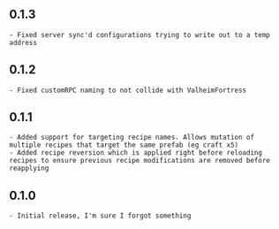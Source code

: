  **0.1.3**
---
```
- Fixed server sync'd configurations trying to write out to a temp address
```

 **0.1.2**
---
```
- Fixed customRPC naming to not collide with ValheimFortress
```

 **0.1.1**
---
```
- Added support for targeting recipe names. Allows mutation of multiple recipes that target the same prefab (eg craft x5)
- Added recipe reversion which is applied right before reloading recipes to ensure previous recipe modifications are removed before reapplying
```

 **0.1.0**
---
```
- Initial release, I'm sure I forgot something
```